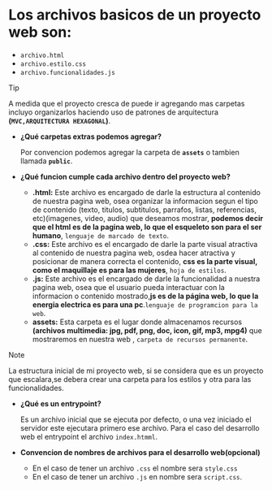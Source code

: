 # Los archivos basicos de un proyecto web son:
- `archivo.html`
- `archivo.estilo.css`
- `archivo.funcionalidades.js`

> [!TIP]
> A medida que el proyecto cresca de puede ir agregando mas carpetas  incluyo organizarlos haciendo uso de patrones de arquitectura **(`MVC,ARQUITECTURA HEXAGONAL`)**.

- **¿Qué carpetas extras podemos agregar?**

  Por convencion podemos agregar la carpeta  de **`assets`** o tambien llamada **`public`**.
- **¿Qué funcion cumple cada archivo dentro del proyecto web?**
  - **.html:** Este archivo es encargado de darle la estructura al contenido  de nuestra pagina web, osea organizar la informacion segun el tipo de contenido (texto, titulos, subtitulos, parrafos, listas, referencias, etc)(imagenes, video, audio) que deseamos mostrar, **podemos decir que el html es de la pagina web, lo que el esqueleto son para el ser humano**, `lenguaje de marcado de texto`.
  - **.css:** Este archivo es el encargado de darle la parte visual atractiva al contenido de nuestra pagina web, osdea hacer atractiva y posicionar de manera correcta el contenido, **css es la parte visual, como el maquillaje es para las mujeres**, `hoja de estilos`.
  - **.js:** Este archivo es el encargado de darle la funcionalidad a nuestra pagina web, osea que el usuario pueda interactuar con la informacion o contenido mostrado,**js es de la página web, lo que la energia electrica es para una pc**.`lenguaje de programcion para la web`.
  - **assets:** Esta carpeta es el lugar donde almacenamos recursos **(archivos multimedia: jpg, pdf, png, doc, icon, gif, mp3, mpg4)** que mostraremos en nuestra web , `carpeta de recursos permanente`.
> [!NOTE]
> La estructura inicial de mi proyecto web, si se considera que es un proyecto que escalara,se debera crear una carpeta para los estilos y otra para las funcionalidades.

- **¿Qué es un entrypoint?**

  Es un archivo inicial que se ejecuta por defecto, o una vez iniciado el servidor este ejecutara primero ese archivo.
  Para el caso del desarrollo web el entrypoint el archivo `index.htmml`.

- **Convencion de nombres de archivos para el desarrollo web(opcional)**
  - En el caso de tener un archivo `.css` el nombre sera `style.css`
  - En el caso de tener un archivo `.js` en nombre sera `script.css`.